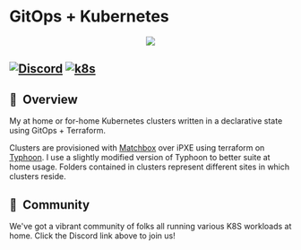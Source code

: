 # GitOps + Kubernetes

<p align="center"><img src="https://i.imgur.com/p1RzXjQ.png"><br></p>

[![Discord](https://img.shields.io/badge/discord-chat-7289DA.svg?maxAge=60&style=flat-square)](https://discord.gg/Yv2gzFy)  [![k8s](https://img.shields.io/badge/k8s-v1.19.3-orange?maxAge=60&style=flat-square)](https://kubernetes.io)
---

## :book:&nbsp; Overview

My at home or for-home Kubernetes clusters written in a declarative state using GitOps + Terraform.

Clusters are provisioned with [Matchbox](https://github.com/poseidon/matchbox) over iPXE using terraform on [Typhoon](https://github.com/anthr76/typhoon). I use a slightly modified version of Typhoon to better suite at home usage. Folders contained in clusters represent different sites in which clusters reside.

## :pushpin:&nbsp; Community

We've got a vibrant community of folks all running various K8S workloads at home. Click the Discord link above to join us!